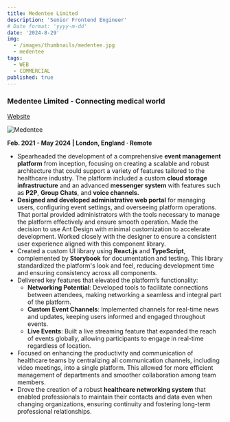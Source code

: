 ```yaml
---
title: Medentee Limited
description: 'Senior Frontend Engineer'
# Date format: 'yyyy-m-dd'
date: '2024-8-29'
img:
  - /images/thumbnails/medentee.jpg
  - medentee
tags:
  - WEB
  - COMMERCIAL
published: true
---
```


### **Medentee Limited** - Connecting medical world

[Website](https://medentee.com)

![Medentee](/images/medentee.jpg)

**Feb. 2021 - May 2024 | London, England · Remote**

- Spearheaded the development of a comprehensive **event management platform** from inception, focusing on creating a scalable and robust architecture that could support a variety of features tailored to the healthcare industry. The platform included a custom **cloud storage infrastructure** and an advanced **messenger system** with features such as **P2P**, **Group Chats**, and **voice channels.**
- **Designed and developed administrative web portal** for managing users, configuring event settings, and overseeing platform operations. That portal provided administrators with the tools necessary to manage the platform effectively and ensure smooth operation. Made the decision to use Ant Design with minimal customization to accelerate development. Worked closely with the designer to ensure a consistent user experience aligned with this component library.
- Created a custom UI library using **React.js** and **TypeScript**, complemented by **Storybook** for documentation and testing. This library standardized the platform's look and feel, reducing development time and ensuring consistency across all components.
- Delivered key features that elevated the platform’s functionality:
  - **Networking Potential**: Developed tools to facilitate connections between attendees, making networking a seamless and integral part of the platform.
  - **Custom Event Channels**: Implemented channels for real-time news and updates, keeping users informed and engaged throughout events.
  - **Live Events**: Built a live streaming feature that expanded the reach of events globally, allowing participants to engage in real-time regardless of location.
- Focused on enhancing the productivity and communication of healthcare teams by centralizing all communication channels, including video meetings, into a single platform. This allowed for more efficient management of departments and smoother collaboration among team members.
- Drove the creation of a robust **healthcare networking system** that enabled professionals to maintain their contacts and data even when changing organizations, ensuring continuity and fostering long-term professional relationships.
